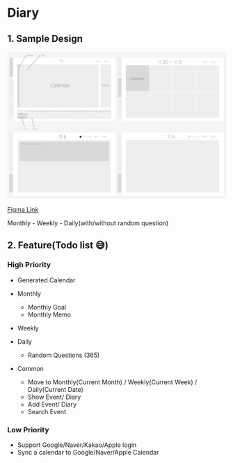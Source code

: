 # Diary

## 1. Sample Design

![Sample Image](https://github.com/98yejin/Diary/blob/main/Image/SampleImage.png?raw=true)

[Figma Link](https://www.figma.com/file/zhZznl2uJzEpXiKrisXVfi/Diary?node-id=0%3A1)

Monthly - Weekly - Daily(with/without random question)

## 2. Feature(Todo list :sweat_smile:)

### High Priority

- Generated Calendar
- Monthly
  - Monthly Goal
  - Monthly Memo
- Weekly
- Daily
  - Random Questions (365)

- Common
  - Move to Monthly(Current Month) / Weekly(Current Week) / Daily(Current Date)  
  - Show Event/ Diary
  - Add Event/ Diary
  - Search Event

### Low Priority

- Support Google/Naver/Kakao/Apple login
- Sync a calendar to Google/Naver/Apple Calendar
